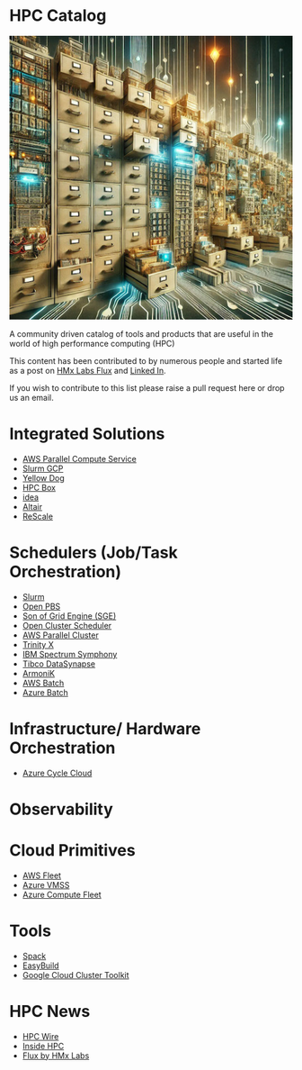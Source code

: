 # HPC Catalog
![HPC Catalog Image](hpc-catalog.jpg)

A community driven catalog of tools and products that are useful in the world of high performance computing (HPC)

This content has been contributed to by numerous people and started life as a post on [HMx Labs Flux](https://cloudhpc.news/hpc-product-directory/) and [Linked In](https://www.linkedin.com/posts/hamza_high-performance-computing-is-a-funny-fragmented-activity-7240252941645815808-caCq?utm_source=share&utm_medium=member_desktop).

If you wish to contribute to this list please raise a pull request here or drop us an email.

# Integrated Solutions
- [AWS Parallel Compute Service](https://aws.amazon.com/pcs)
- [Slurm GCP](https://github.com/GoogleCloudPlatform/slurm-gcp)
- [Yellow Dog](https://yellowdog.ai)
- [HPC Box](https://www.drizti.com)
- [idea](https://github.com/cfs-energy/idea)
- [Altair](https://altair.com/hpc-cloud-applications)
- [ReScale](https://altair.com/hpc-cloud-applications)

# Schedulers (Job/Task Orchestration)
- [Slurm](https://slurm.schedmd.com)
- [Open PBS](https://www.openpbs.org)
- [Son of Grid Engine (SGE)](https://sourceforge.net/projects/gridengine)
- [Open Cluster Scheduler](https://github.com/hpc-gridware/clusterscheduler)
- [AWS Parallel Cluster](https://github.com/aws/aws-parallelcluster)
- [Trinity X](https://github.com/clustervision/trinityX)
- [IBM Spectrum Symphony](https://www.ibm.com/products/analytics-workload-management)
- [Tibco DataSynapse](https://docs.tibco.com/products/tibco-datasynapse-gridserver-manager-7-1-0)
- [ArmoniK](https://www.aneo.eu/en/armonik)
- [AWS Batch](https://aws.amazon.com/batch/)
- [Azure Batch](https://learn.microsoft.com/en-us/azure/batch/)

# Infrastructure/ Hardware Orchestration
- [Azure Cycle Cloud](https://learn.microsoft.com/en-us/azure/cyclecloud/overview?view=cyclecloud-8)

# Observability

# Cloud Primitives
- [AWS Fleet](https://docs.aws.amazon.com/AWSEC2/latest/UserGuide/Fleets.html)
- [Azure VMSS](https://learn.microsoft.com/en-us/azure/virtual-machine-scale-sets/overview)
- [Azure Compute Fleet](https://azure.microsoft.com/en-us/products/compute-fleet)

# Tools
- [Spack](https://spack.io)
- [EasyBuild](https://easybuild.io)
- [Google Cloud Cluster Toolkit](https://cloud.google.com/cluster-toolkit/docs/overview)

# HPC News
- [HPC Wire](https://www.hpcwire.com)
- [Inside HPC](https://insidehpc.com)
- [Flux by HMx Labs](https://cloudhpc.news)